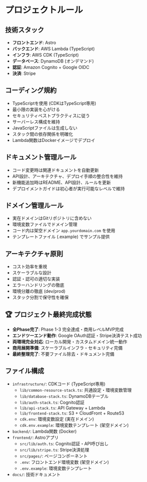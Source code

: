 # プロジェクトルール

## 技術スタック
- **フロントエンド**: Astro
- **バックエンド**: AWS Lambda (TypeScript)
- **インフラ**: AWS CDK (TypeScript)
- **データベース**: DynamoDB (オンデマンド)
- **認証**: Amazon Cognito + Google OIDC
- **決済**: Stripe

## コーディング規約
- TypeScriptを使用 (CDKはTypeScript専用)
- 最小限の実装を心がける
- セキュリティベストプラクティスに従う
- サーバーレス構成を維持
- JavaScriptファイルは生成しない
- スタック間の依存関係を明確化
- Lambda関数はDockerイメージでデプロイ

## ドキュメント管理ルール
- コード変更時は関連ドキュメントを自動更新
- API設計、アーキテクチャ、デプロイ手順の整合性を維持
- 新機能追加時はREADME、API設計、ルールを更新
- デプロイメントガイドは初心者が実行可能なレベルで維持

## ドメイン管理ルール
- 実在ドメインはGitリポジトリに含めない
- 環境変数ファイルでドメイン管理
- コード内は架空ドメイン `app.yourdomain.com` を使用
- テンプレートファイル (.example) でサンプル提供

## アーキテクチャ原則
- コスト効率を重視
- スケーラブルな設計
- 認証・認可の適切な実装
- エラーハンドリングの徹底
- 環境分離の徹底 (dev/prod)
- スタック分割で保守性を確保

## 🏆 プロジェクト最終完成状態
- **全Phase完了**: Phase 1-3 完全達成・商用レベルMVP完成
- **エンドツーエンド動作**: Google OAuth認証・Stripe決済テスト成功
- **両環境完全対応**: ローカル開発・カスタムドメイン統一動作
- **商用展開準備**: スケーラブルインフラ・セキュリティ完備
- **最終整理完了**: 不要ファイル除去・ドキュメント完備

## ファイル構成
- `infrastructure/`: CDKコード (TypeScript専用)
  - `lib/common-resource-stack.ts`: 共通設定・環境変数管理
  - `lib/database-stack.ts`: DynamoDBテーブル
  - `lib/auth-stack.ts`: Cognito認証
  - `lib/api-stack.ts`: API Gateway + Lambda
  - `lib/frontend-stack.ts`: S3 + CloudFront + Route53
  - `cdk.env`: 環境変数設定 (実在ドメイン)
  - `cdk.env.example`: 環境変数テンプレート (架空ドメイン)
- `backend/`: Lambda関数 (Docker)
- `frontend/`: Astroアプリ
  - `src/lib/auth.ts`: Cognito認証・API呼び出し
  - `src/lib/stripe.ts`: Stripe決済処理
  - `src/pages/`: ページコンポーネント
  - `.env`: フロントエンド環境変数 (架空ドメイン)
  - `.env.example`: 環境変数テンプレート
- `docs/`: 技術ドキュメント